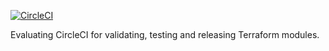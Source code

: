 [![CircleCI](https://circleci.com/gh/timotapanainen/circlecs-test.svg?style=svg)](https://circleci.com/gh/timotapanainen/circlecs-test)

Evaluating CircleCI for validating, testing and releasing Terraform modules.   